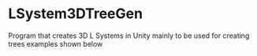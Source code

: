 # LSystem3DTreeGen
Program that creates 3D L Systems in Unity mainly to be used for creating trees 
examples shown below
